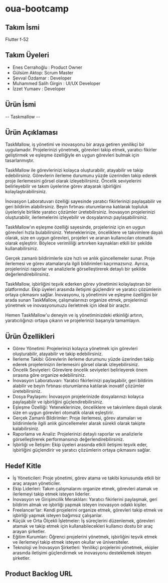 # oua-bootcamp

## Takım İsmi 

Flutter f-52

## Takım Üyeleri

* Enes Cerrahoğlu : Product Owner
* Gülsüm Aktop: Scrum Master
* Şevval Özdamar : Developer
* Muhammed Salih Girgin : UI/UX Developer
* İzzet Yumaev : Developer

## Ürün İsmi

  -- Taskmallow --
  
## Ürün Açıklaması

TaskMallow, iş yönetimi ve inovasyonu bir araya getiren yenilikçi bir uygulamadır. Projelerinizi yönetmek, görevleri takip etmek, yaratıcı fikirler geliştirmek ve eşleşme özelliğiyle en uygun görevleri bulmak için tasarlanmıştır.

TaskMallow ile görevlerinizi kolayca oluşturabilir, atayabilir ve takip edebilirsiniz. Görevlerin ilerleme durumunu yüzde üzerinden takip ederek proje ilerlemesini görsel olarak izleyebilirsiniz. Öncelik seviyelerini belirleyebilir ve takım üyelerine görev atayarak işbirliğini kolaylaştırabilirsiniz.

İnovasyon Laboratuvarı özelliği sayesinde yaratıcı fikirlerinizi paylaşabilir ve geri bildirim alabilirsiniz. Beyin fırtınası oturumlarına katılarak topluluk üyeleriyle birlikte yaratıcı çözümler üretebilirsiniz. İnovasyon projelerinizi oluşturabilir, ilerlemelerini izleyebilir ve dosyalarınızı paylaşabilirsiniz.

TaskMallow'ın eşleşme özelliği sayesinde, projeleriniz için en uygun görevleri hızla bulabilirsiniz. Yeteneklerinize, önceliklere ve takvimlere dayalı olarak, size en uygun görevleri, projeleri ve aranan kullanıcıları otomatik olarak eşleştirir. Böylece verimliliği artırırken kaynakları etkili bir şekilde kullanabilirsiniz.

Gerçek zamanlı bildirimlerle size hızlı ve anlık güncellemeler sunar. Proje ilerlemesi ve görev atamalarıyla ilgili bildirimleri kaçırmazsınız. Ayrıca, projelerinizi raporlar ve analizlerle görselleştirerek detaylı bir şekilde değerlendirebilirsiniz.

TaskMallow, işbirliğini teşvik ederken görev yönetimini kolaylaştıran bir platformdur. Ekip üyeleri arasında iletişimi güçlendirir ve yaratıcı çözümlerin ortaya çıkmasını sağlar. İnovasyonu, iş yönetimini ve eşleşme özelliğini bir arada sunan TaskMallow, çalışmalarınızı organize etmek, projelerinizi yönetmek ve inovasyonunuzu ilerletmek için ideal bir araçtır.

Hemen TaskMallow'u deneyin ve iş yönetiminizdeki etkinliği artırın, yaratıcılığınızı ortaya çıkarın ve projelerinizi başarıyla tamamlayın.

## Ürün Özellikleri

* Görev Yönetimi: Projelerinizi kolayca yönetmek için görevleri oluşturabilir, atayabilir ve takip edebilirsiniz.
* İlerleme Takibi: Görevlerin ilerleme durumunu yüzde üzerinden takip ederek projelerinizin ilerlemesini görsel olarak izleyebilirsiniz.
* Öncelik Seviyeleri: Görevlere öncelik seviyeleri belirleyerek önem sırasına göre organize edebilirsiniz.
* İnovasyon Laboratuvarı: Yaratıcı fikirlerinizi paylaşabilir, geri bildirim alabilir ve beyin fırtınası oturumlarına katılarak inovatif çözümler üretebilirsiniz.
* Dosya Paylaşımı: İnovasyon projelerinizde dosyalarınızı kolayca paylaşabilir ve işbirliğini güçlendirebilirsiniz.
* Eşleşme Özelliği: Yeteneklerinize, önceliklere ve takvimlere dayalı olarak size en uygun görevleri otomatik olarak eşleştirir.
* Gerçek Zamanlı Bildirimler: Proje ilerlemesi, görev atamaları ve bildirimlerle ilgili anlık güncellemeler alarak sürekli olarak takipte kalabilirsiniz.
* Raporlama ve Analiz: Projelerinizi detaylı raporlar ve analizlerle görselleştirerek performansınızı değerlendirebilirsiniz.
* İşbirliği ve İletişim: Ekip üyeleri arasında etkili iletişimi teşvik eder, işbirliğini güçlendirir ve yaratıcı çözümlerin ortaya çıkmasını sağlar.

## Hedef Kitle

* İş Yöneticileri: Proje yönetimi, görev atama ve takibi konusunda etkili bir araç arayan yöneticiler.
* Ekip Liderleri: Takım çalışmalarını organize etmek, görevleri atamak ve ilerlemeyi takip etmek isteyen liderler.
* İnovasyon ve Girişimcilik Meraklıları: Yaratıcı fikirlerini paylaşmak, geri bildirim almak ve işbirliği yapmak isteyen inovasyon odaklı kişiler.
* Freelancer'lar: Kendi projelerini organize etmek, görevleri takip etmek ve işbirliği yapmak isteyen bağımsız çalışanlar.
* Küçük ve Orta Ölçekli İşletmeler: İş süreçlerini düzenlemek, görevleri atamak ve takip etmek için kullanabilecekleri kullanıcı dostu bir araç arayan şirketler.
* Eğitim Kurumları: Öğrenci projelerini yönetmek, işbirliğini teşvik etmek ve ilerlemeyi takip etmek isteyen okullar ve üniversiteler.
* Teknoloji ve İnovasyon Şirketleri: Yenilikçi projelerini yönetmek, ekipler arasında iletişimi güçlendirmek ve inovasyonu desteklemek isteyen şirketler.

## Product Backlog URL

